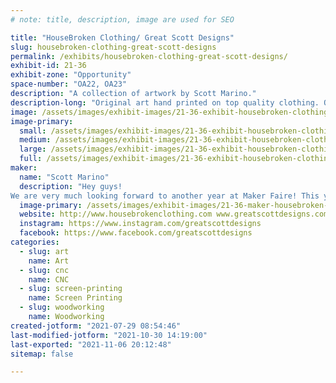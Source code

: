 ```yaml
---
# note: title, description, image are used for SEO

title: "HouseBroken Clothing/ Great Scott Designs"
slug: housebroken-clothing-great-scott-designs
permalink: /exhibits/housebroken-clothing-great-scott-designs/
exhibit-id: 21-36
exhibit-zone: "Opportunity"
space-number: "OA22, OA23"
description: "A collection of artwork by Scott Marino."
description-long: "Original art hand printed on top quality clothing. Original art carved on wood. Tiki flower planters and more!"
image: /assets/images/exhibit-images/21-36-exhibit-housebroken-clothing-great-scott-designs-booth-photo-large.jpg
image-primary: 
  small: /assets/images/exhibit-images/21-36-exhibit-housebroken-clothing-great-scott-designs-booth-photo-small.jpg
  medium: /assets/images/exhibit-images/21-36-exhibit-housebroken-clothing-great-scott-designs-booth-photo-medium.jpg
  large: /assets/images/exhibit-images/21-36-exhibit-housebroken-clothing-great-scott-designs-booth-photo-large.jpg
  full: /assets/images/exhibit-images/21-36-exhibit-housebroken-clothing-great-scott-designs-booth-photo-full.jpg
maker: 
  name: "Scott Marino"
  description: "Hey guys! 
We are very much looking forward to another year at Maker Faire! This year in addition to shirts we will be bringing much more art. Can&#039;t wait."
  image-primary: /assets/images/exhibit-images/21-36-maker-housebroken-clothing-great-scott-designs-logo-housebroken-clothing-2-medium.jpg
  website: http://www.housebrokenclothing.com www.greatscottdesigns.com
  instagram: https://www.instagram.com/greatscottdesigns
  facebook: https://www.facebook.com/greatscottdesigns
categories: 
  - slug: art
    name: Art
  - slug: cnc
    name: CNC
  - slug: screen-printing
    name: Screen Printing
  - slug: woodworking
    name: Woodworking
created-jotform: "2021-07-29 08:54:46"
last-modified-jotform: "2021-10-30 14:19:00"
last-exported: "2021-11-06 20:12:48"
sitemap: false

---
```

